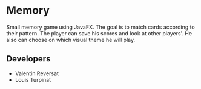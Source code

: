 # Memory

Small memory game using JavaFX. The goal is to match cards according to their pattern.
The player can save his scores and look at other players'.
He also can choose on which visual theme he will play.

## Developers

+ Valentin Reversat
+ Louis Turpinat

